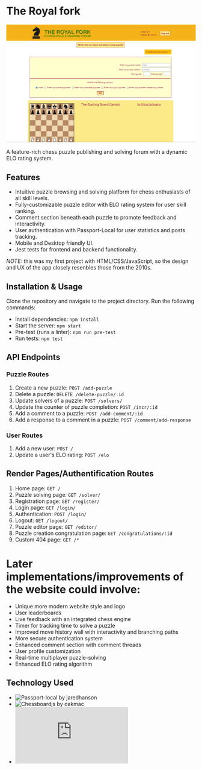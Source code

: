 # The Royal fork

![Royal Fork Website Img](https://github.com/ArijusLengvenis/royal-fork/blob/main/img/the-royal-fork.png?raw=true)

A feature-rich chess puzzle publishing and solving forum with a dynamic ELO rating system.

## Features
- Intuitive puzzle browsing and solving platform for chess enthusiasts of all skill levels.
- Fully-customizable puzzle editor with ELO rating system for user skill ranking.
- Comment section beneath each puzzle to promote feedback and interactivity.
- User authentication with Passport-Local for user statistics and posts tracking.
- Mobile and Desktop friendly UI.
- Jest tests for frontend and backend functionality.

*NOTE:* this was my first project with HTML/CSS/JavaScript, so the design and UX of the app closely resenbles those from the 2010s.

## Installation & Usage
Clone the repository and navigate to the project directory. Run the following commands:

- Install dependencies: `npm install`
- Start the server: `npm start`
- Pre-test (runs a linter): `npm run pre-test`
- Run tests: `npm test`

## API Endpoints

### Puzzle Routes

1. Create a new puzzle: `POST /add-puzzle`
2. Delete a puzzle: `DELETE /delete-puzzle/:id`
3. Update solvers of a puzzle: `POST /solvers/`
4. Update the counter of puzzle completion: `POST /incr/:id`
5. Add a comment to a puzzle: `POST /add-comment/:id`
6. Add a response to a comment in a puzzle: `POST /comment/add-response`

### User Routes

1. Add a new user: `POST /`
2. Update a user's ELO rating: `POST /elo`

## Render Pages/Authentification Routes

1. Home page: `GET /`
2. Puzzle solving page: `GET /solver/`
3. Registration page: `GET /register/`
4. Login page: `GET /login/`
5. Authentication: `POST /login/`
6. Logout: `GET /logout/`
7. Puzzle editor page: `GET /editor/`
8. Puzzle creation congratulation page: `GET /congratulations/:id`
9. Custom 404 page: `GET /*`

# Later implementations/improvements of the website could involve: 

- Unique more modern website style and logo
- User leaderboards
- Live feedback with an integrated chess engine
- Timer for tracking time to solve a puzzle
- Improved move history wall with interactivity and branching paths
- More secure authentication system
- Enhanced comment section with comment threads
- User profile customization
- Real-time multiplayer puzzle-solving
- Enhanced ELO rating algorithm

## Technology Used
- ![Passport-local by jaredhanson](https://github.com/jaredhanson/passport-local)
- ![Chessboardjs by oakmac](https://github.com/oakmac/chessboardjs)
- ![Chess.js by jhlywa](https://github.com/jhlywa/chess.js)
